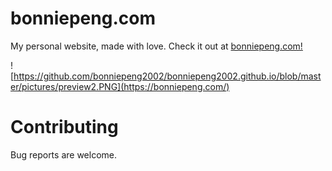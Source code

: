 # bonniepeng.com

My personal website, made with love.
Check it out at [bonniepeng.com!](https://bonniepeng.com/)

![https://github.com/bonniepeng2002/bonniepeng2002.github.io/blob/master/pictures/preview2.PNG](https://bonniepeng.com/)

# Contributing
Bug reports are welcome.
